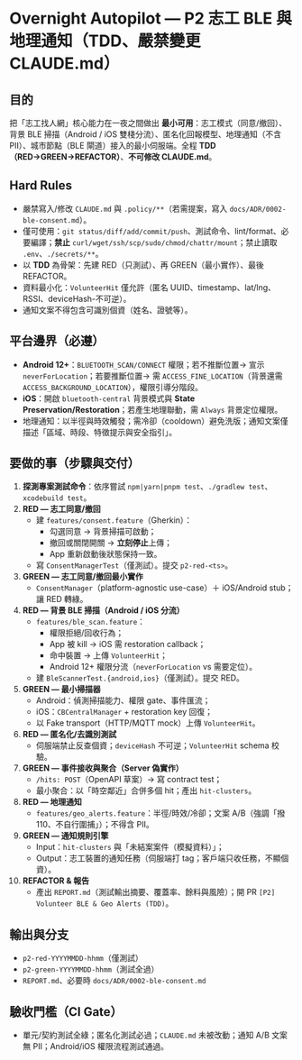 # Overnight Autopilot — P2 志工 BLE 與地理通知（TDD、嚴禁變更 CLAUDE.md）

## 目的
把「志工找人網」核心能力在一夜之間做出 **最小可用**：志工模式（同意/撤回）、背景 BLE 掃描（Android / iOS 雙棧分流）、匿名化回報模型、地理通知（不含 PII）、城市節點（BLE 閘道）接入的最小伺服端。全程 **TDD（RED→GREEN→REFACTOR）**、**不可修改 CLAUDE.md**。

## Hard Rules
- 嚴禁寫入/修改 `CLAUDE.md` 與 `.policy/**`（若需提案，寫入 `docs/ADR/0002-ble-consent.md`）。  
- 僅可使用：`git status/diff/add/commit/push`、測試命令、lint/format、必要編譯；**禁止** `curl/wget/ssh/scp/sudo/chmod/chattr/mount`；禁止讀取 `.env`、`./secrets/**`。  
- 以 **TDD** 為骨架：先建 RED（只測試）、再 GREEN（最小實作）、最後 REFACTOR。  
- 資料最小化：`VolunteerHit` 僅允許（匿名 UUID、timestamp、lat/lng、RSSI、deviceHash-不可逆）。  
- 通知文案不得包含可識別個資（姓名、證號等）。

## 平台邊界（必遵）
- **Android 12+**：`BLUETOOTH_SCAN/CONNECT` 權限；若不推斷位置→ 宣示 `neverForLocation`；若要推斷位置→ 需 `ACCESS_FINE_LOCATION`（背景還需 `ACCESS_BACKGROUND_LOCATION`），權限引導分階段。  
- **iOS**：開啟 `bluetooth-central` 背景模式與 **State Preservation/Restoration**；若產生地理聯動，需 `Always` 背景定位權限。  
- 地理通知：以半徑與時效觸發；需冷卻（cooldown）避免洗版；通知文案僅描述「區域、時段、特徵提示與安全指引」。

## 要做的事（步驟與交付）
1) **探測專案測試命令**：依序嘗試 `npm|yarn|pnpm test`、`./gradlew test`、`xcodebuild test`。  
2) **RED — 志工同意/撤回**  
   - 建 `features/consent.feature`（Gherkin）：  
     - 勾選同意 → 背景掃描可啟動；  
     - 撤回或關閉開關 → **立刻停止**上傳；  
     - App 重新啟動後狀態保持一致。  
   - 寫 `ConsentManagerTest`（僅測試）。提交 `p2-red-<ts>`。  
3) **GREEN — 志工同意/撤回最小實作**  
   - `ConsentManager`（platform-agnostic use-case）＋ iOS/Android stub；讓 RED 轉綠。  
4) **RED — 背景 BLE 掃描（Android / iOS 分流）**  
   - `features/ble_scan.feature`：  
     - 權限拒絕/回收行為；  
     - App 被 kill → iOS 需 restoration callback；  
     - 命中裝置 → 上傳 `VolunteerHit`；  
     - Android 12+ 權限分流（`neverForLocation` vs 需要定位）。  
   - 建 `BleScannerTest.{android,ios}`（僅測試）。提交 RED。  
5) **GREEN — 最小掃描器**  
   - Android：偵測掃描能力、權限 gate、事件匯流；  
   - iOS：`CBCentralManager` + restoration key 回復；  
   - 以 Fake transport（HTTP/MQTT mock）上傳 `VolunteerHit`。  
6) **RED — 匿名化/去識別測試**  
   - 伺服端禁止反查個資；`deviceHash` 不可逆；`VolunteerHit` schema 校驗。  
7) **GREEN — 事件接收與聚合（Server 偽實作）**  
   - `/hits: POST`（OpenAPI 草案）→ 寫 contract test；  
   - 最小聚合：以「時空鄰近」合併多個 hit；產出 `hit-clusters`。  
8) **RED — 地理通知**  
   - `features/geo_alerts.feature`：半徑/時效/冷卻；文案 A/B（強調「撥 110、不自行圍捕」）；不得含 PII。  
9) **GREEN — 通知規則引擎**  
   - Input：`hit-clusters` 與「未結案案件（模擬資料）」；  
   - Output：志工裝置的通知任務（伺服端打 tag；客戶端只收任務，不顯個資）。  
10) **REFACTOR & 報告**  
    - 產出 `REPORT.md`（測試輸出摘要、覆蓋率、餘料與風險）；開 PR `[P2] Volunteer BLE & Geo Alerts (TDD)`。

## 輸出與分支
- `p2-red-YYYYMMDD-hhmm`（僅測試）  
- `p2-green-YYYYMMDD-hhmm`（測試全過）  
- `REPORT.md`、必要時 `docs/ADR/0002-ble-consent.md`

## 驗收門檻（CI Gate）
- 單元/契約測試全綠；匿名化測試必過；`CLAUDE.md` 未被改動；通知 A/B 文案無 PII；Android/iOS 權限流程測試通過。
